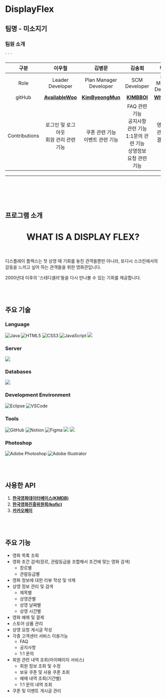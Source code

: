 # DisplayFlex

## 팀명 - 미소지기


### 팀원 소개

<table style="width: 100%;">
    <thead>
        <tr>
            <th style="text-align: center; width: 5%;" >구분</th>
            <th style="text-align: center">이우철</th>
            <th style="text-align: center;">김병문</th>
            <th style="text-align: center">김송희</th>
            <th style="text-align: center">박종범</th>
            <th style="text-align: center">이미진</th>
            <th style="text-align: center">이준호</th>
        </tr>
    </thead>
    <tbody>
        <tr>
            <td style="text-align: center"><span>Role</span></td>
            <td style="text-align: center"><span>Leader Developer</span></td>
            <td style="text-align: center"><span>Plan Manager Developer</span></td>
            <td style="text-align: center"><span>SCM Developer</span></td>
            <td style="text-align: center"><span>Issue Manager Developer</span></td>
            <td style="text-align: center"><span>DB Manager Developer</span></td>
            <td style="text-align: center"><span>Test Manager Developer</span></td>
        </tr>`
        <tr>
            <td style="text-align: center"><span>gitHub</span></td>
            <td style="text-align: center"><a href="https://github.com/AvailableWoo"><strong>AvailableWoo</strong></a></td>
            <td style="text-align: center"><a href="https://github.com/KIMBBOI"><strong>KimByeongMun</strong></a></td>
            <td style="text-align: center"><a href="https://github.com/KIMBBOI"><strong>KIMBBOI</strong></a></td>
            <td style="text-align: center"><a href="https://github.com/Whdbeom"><strong>Whdbeom</strong></a></td>
            <td style="text-align: center"><a href="https://github.com/JINILEEE"><strong>JINILEEE </strong></a></td>
            <td style="text-align: center"><a href="https://github.com/rinklove"><strong>rinklove</strong></a></td>
        </tr>`
        <tr>
            <td style="text-align: center"><span>Contributions</span></td>
            <td style="text-align: center">
                <span>로그인 및 로그아웃</span><br>
                <span>회원 관리 관련 기능</span><br>
            </td>
            <td style="text-align: center">
                <span>쿠폰 관련 기능</span><br>
                <span>이벤트 관련 기능</span><br>
            </td>
            <td style="text-align: center">
                <span>FAQ 관련 기능</span><br>
                <span>공지사항 관련 기능</span><br>
                <span>1:1문의 관련 기능</span><br>
                <span>상영정보 요청 관련 기능</span><br>
            </td>
            <td style="text-align: center">
                <span>영화 예매 관련 기능</span><br>
                <span>결제 관련 기능</span><br>
            </td>
            <td style="text-align: center">
                <span>스토어 관련 기능</span><br>
                <span>메인 페이지 관련 기능</span><br>
            </td>
            <td style="text-align: center">
                <span>영화 관련 기능</span><br>
                <span>리뷰 관련 기능</span><br> 
                <span>상영정보 관련 기능</span><br>
            </td>
        </tr>`
    </tbody>
</table>

<hr>

<br><br>
<br><br>

## 프로그램 소개

<h1 style="text-align:center;">WHAT IS A DISPLAY FLEX?</h1>
<br>

<p>
디스플레이 플렉스는
첫 상영 때 기회를 놓친 관객들뿐만 아니라,
또다시 스크린에서의 감동을 느끼고 싶어 하는 관객들을 위한 영화관입니다.
</p>
<p>
2000년대 이후의 '스테디셀러'들을 다시 만나볼 수 있는 기회를 제공합니다. 
</p>



<br>
<br>

## 주요 기술

<h3>Language</h3>

![Java](https://img.shields.io/badge/java-%23ED8B00.svg?style=for-the-badge&logo=java&logoColor=white)
![HTML5](https://img.shields.io/badge/html5-%23E34F26.svg?style=for-the-badge&logo=html5&logoColor=white)
![CSS3](https://img.shields.io/badge/css3-%231572B6.svg?style=for-the-badge&logo=css3&logoColor=white)
![JavaScript](https://img.shields.io/badge/javascript-%23323330.svg?style=for-the-badge&logo=javascript&logoColor=%23F7DF1E)
<img src="https://img.shields.io/badge/jquery-0769AD?style=for-the-badge&logo=jquery&logoColor=white">

<h3>Server</h3>
<img src="https://img.shields.io/badge/apache tomcat-F8DC75?style=for-the-badge&logo=apachetomcat&logoColor=white">


<h3>Databases</h3>

<img src="https://img.shields.io/badge/oracleCloud-F80000?style=for-the-badge&logo=oracle&logoColor=white">

<h3>Development Environment</h3>

![Eclipse](https://img.shields.io/badge/Eclipse-FE7A16.svg?style=for-the-badge&logo=Eclipse&logoColor=white)
<img alt="VSCode" src ="https://img.shields.io/badge/VSCODE-007ACC.svg?&style=for-the-badge&logo=VisualStudioCode&logoColor=white"/>


<h3>Tools</h3>

![GitHub](https://img.shields.io/badge/github-%23121011.svg?style=for-the-badge&logo=github&logoColor=white)
![Notion](https://img.shields.io/badge/Notion-%23000000.svg?style=for-the-badge&logo=notion&logoColor=white)
<img alt="Figma" src ="https://img.shields.io/badge/Figma-F24E1E.svg?&style=for-the-badge&logo=Figma&logoColor=white"/>
 <img src="https://img.shields.io/badge/fontawesome-339AF0?style=for-the-badge&logo=fontawesome&logoColor=white">
<img src="https://img.shields.io/badge/bootstrap-7952B3?style=for-the-badge&logo=bootstrap&logoColor=white">

<h3>Photoshop</h3>

![Adobe Photoshop](https://img.shields.io/badge/adobe%20photoshop-%2331A8FF.svg?style=for-the-badge&logo=adobe%20photoshop&logoColor=white)
![Adobe Illustrator](https://img.shields.io/badge/adobe%20illustrator-%23FF9A00.svg?style=for-the-badge&logo=adobe%20illustrator&logoColor=white)
<br>






<br>
<br>

## 사용한 API 
1. <strong><a href="https://www.kmdb.or.kr/main">한국영화데이터베이스(KMDB)</a></strong>
2. <strong><a href="https://www.kobis.or.kr/kobisopenapi/homepg/main/main.do">한국영화진흥위원회(kofic)</a></strong>
3. <strong><a href="https://developers.kakaopay.com/">카카오페이</a></strong>

<br>
<br>

## 주요 기능
 - 영화 목록 조회
 - 영화 조건 검색(장르, 관람등급을 조합해서 조건에 맞는 영화 검색)
    - 장르별
    - 관람등급별
 - 영화 정보에 대한 리뷰 작성 및 삭제
 - 상영 정보 관리 및 검색
    - 제목별
    - 상영관별
    - 상영 날짜별
    - 상영 시간별
 - 영화 예매 및 결제
 - 스토어 상품 관리
 - 상영 요청 게시글 작성
 - 각종 고객센터 서비스 이용가능
    - FAQ
    - 공지사항
    - 1:1 문의
 - 회원 관련 내역 조회(마이페이지 서비스)
    - 회원 정보 조회 및 수정
    - 보유 쿠폰 및 사용 쿠폰 조회
    - 예매 내역 조회(기간별)
    - 1:1 문의 내역 조회
 - 쿠폰 및 이벤트 게시글 관리